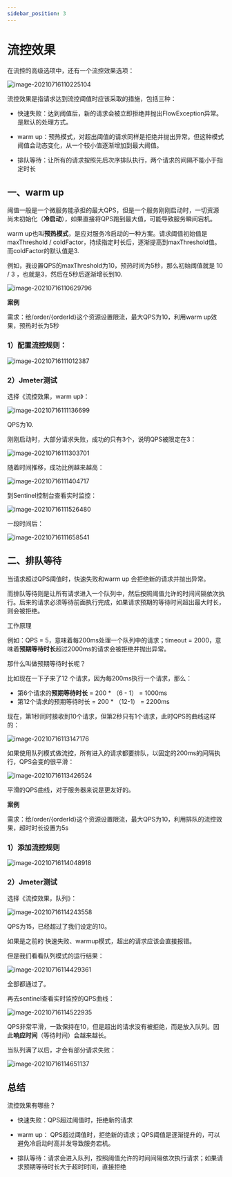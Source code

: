 ```yaml
---
sidebar_position: 3
---
```


# 流控效果

在流控的高级选项中，还有一个流控效果选项：

![image-20210716110225104](https://cdn.jsdelivr.net/gh/studio-hu/drawingBed/img/202406172255241.png)

流控效果是指请求达到流控阈值时应该采取的措施，包括三种：

- 快速失败：达到阈值后，新的请求会被立即拒绝并抛出FlowException异常。是默认的处理方式。

- warm up：预热模式，对超出阈值的请求同样是拒绝并抛出异常。但这种模式阈值会动态变化，从一个较小值逐渐增加到最大阈值。

- 排队等待：让所有的请求按照先后次序排队执行，两个请求的间隔不能小于指定时长



## 一、warm up

阈值一般是一个微服务能承担的最大QPS，但是一个服务刚刚启动时，一切资源尚未初始化（**冷启动**），如果直接将QPS跑到最大值，可能导致服务瞬间宕机。



warm up也叫**预热模式**，是应对服务冷启动的一种方案。请求阈值初始值是 maxThreshold / coldFactor，持续指定时长后，逐渐提高到maxThreshold值。而coldFactor的默认值是3.

例如，我设置QPS的maxThreshold为10，预热时间为5秒，那么初始阈值就是 10 / 3 ，也就是3，然后在5秒后逐渐增长到10.

![image-20210716110629796](https://cdn.jsdelivr.net/gh/studio-hu/drawingBed/img/202406172257859.png)

**案例**

需求：给/order/{orderId}这个资源设置限流，最大QPS为10，利用warm up效果，预热时长为5秒

### 1）配置流控规则：

![image-20210716111012387](https://cdn.jsdelivr.net/gh/studio-hu/drawingBed/img/202406172257813.png)

### 2）Jmeter测试

选择《流控效果，warm up》：

![image-20210716111136699](https://cdn.jsdelivr.net/gh/studio-hu/drawingBed/img/202406172257564.png)

QPS为10.

刚刚启动时，大部分请求失败，成功的只有3个，说明QPS被限定在3：

![image-20210716111303701](https://cdn.jsdelivr.net/gh/studio-hu/drawingBed/img/202406172258112.png)

随着时间推移，成功比例越来越高：

![image-20210716111404717](https://cdn.jsdelivr.net/gh/studio-hu/drawingBed/img/202406172258151.png)

到Sentinel控制台查看实时监控：

![image-20210716111526480](https://cdn.jsdelivr.net/gh/studio-hu/drawingBed/img/202406172258455.png)

一段时间后：

![image-20210716111658541](https://cdn.jsdelivr.net/gh/studio-hu/drawingBed/img/202406172258459.png)

## 二、排队等待

当请求超过QPS阈值时，快速失败和warm up 会拒绝新的请求并抛出异常。

而排队等待则是让所有请求进入一个队列中，然后按照阈值允许的时间间隔依次执行。后来的请求必须等待前面执行完成，如果请求预期的等待时间超出最大时长，则会被拒绝。

工作原理

例如：QPS = 5，意味着每200ms处理一个队列中的请求；timeout = 2000，意味着**预期等待时长**超过2000ms的请求会被拒绝并抛出异常。

那什么叫做预期等待时长呢？

比如现在一下子来了12 个请求，因为每200ms执行一个请求，那么：

- 第6个请求的**预期等待时长** =  200 * （6 - 1） = 1000ms
- 第12个请求的预期等待时长 = 200 * （12-1） = 2200ms



现在，第1秒同时接收到10个请求，但第2秒只有1个请求，此时QPS的曲线这样的：

![image-20210716113147176](https://cdn.jsdelivr.net/gh/studio-hu/drawingBed/img/202406172300734.png)

如果使用队列模式做流控，所有进入的请求都要排队，以固定的200ms的间隔执行，QPS会变的很平滑：

![image-20210716113426524](https://cdn.jsdelivr.net/gh/studio-hu/drawingBed/img/202406172300232.png)

平滑的QPS曲线，对于服务器来说是更友好的。



**案例**

需求：给/order/{orderId}这个资源设置限流，最大QPS为10，利用排队的流控效果，超时时长设置为5s



### 1）添加流控规则

![image-20210716114048918](https://cdn.jsdelivr.net/gh/studio-hu/drawingBed/img/202406172300024.png)

### 2）Jmeter测试

选择《流控效果，队列》：

![image-20210716114243558](https://cdn.jsdelivr.net/gh/studio-hu/drawingBed/img/202406172300888.png)

QPS为15，已经超过了我们设定的10。

如果是之前的 快速失败、warmup模式，超出的请求应该会直接报错。

但是我们看看队列模式的运行结果：

![image-20210716114429361](https://cdn.jsdelivr.net/gh/studio-hu/drawingBed/img/202406172301136.png)

全部都通过了。

再去sentinel查看实时监控的QPS曲线：

![image-20210716114522935](https://cdn.jsdelivr.net/gh/studio-hu/drawingBed/img/202406172301017.png)

QPS非常平滑，一致保持在10，但是超出的请求没有被拒绝，而是放入队列。因此**响应时间**（等待时间）会越来越长。

当队列满了以后，才会有部分请求失败：

![image-20210716114651137](https://cdn.jsdelivr.net/gh/studio-hu/drawingBed/img/202406172301204.png)

## 总结

流控效果有哪些？

- 快速失败：QPS超过阈值时，拒绝新的请求

- warm up： QPS超过阈值时，拒绝新的请求；QPS阈值是逐渐提升的，可以避免冷启动时高并发导致服务宕机。

- 排队等待：请求会进入队列，按照阈值允许的时间间隔依次执行请求；如果请求预期等待时长大于超时时间，直接拒绝